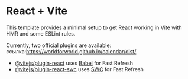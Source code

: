 # React + Vite

This template provides a minimal setup to get React working in Vite with HMR and some ESLint rules.

Currently, two official plugins are available:
ссылка:https://worldforworld.github.io/calendar/dist/

- [@vitejs/plugin-react](https://github.com/vitejs/vite-plugin-react/blob/main/packages/plugin-react/README.md) uses [Babel](https://babeljs.io/) for Fast Refresh
- [@vitejs/plugin-react-swc](https://github.com/vitejs/vite-plugin-react-swc) uses [SWC](https://swc.rs/) for Fast Refresh
